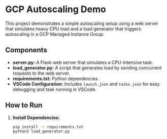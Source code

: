 # GCP Autoscaling Demo

This project demonstrates a simple autoscaling setup using a web server that simulates heavy CPU load and a load generator that triggers autoscaling in a GCP Managed Instance Group.

## Components

- **server.py:** A Flask web server that simulates a CPU-intensive task.
- **load_generator.py:** A script that generates load by sending concurrent requests to the web server.
- **requirements.txt:** Python dependencies.
- **VSCode Configuration:** Includes `launch.json` and `tasks.json` for easy debugging and task running in VSCode.

## How to Run

1. **Install Dependencies:**

   ```bash
   pip install -r requirements.txt
   python3 load_generator.py

